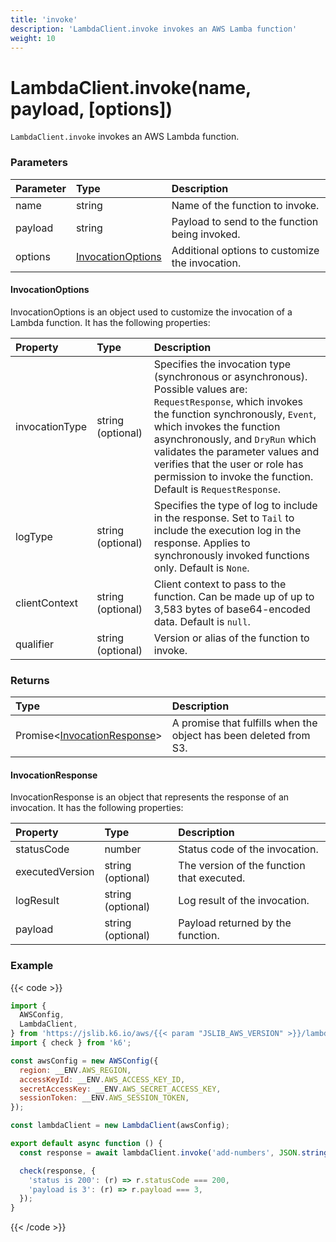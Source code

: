 ```yaml
---
title: 'invoke'
description: 'LambdaClient.invoke invokes an AWS Lamba function'
weight: 10
---
```


# LambdaClient.invoke(name, payload, [options])

`LambdaClient.invoke` invokes an AWS Lambda function.

### Parameters

| Parameter | Type                                    | Description                                     |
| :-------- | :-------------------------------------- | :---------------------------------------------- |
| name      | string                                  | Name of the function to invoke.                 |
| payload   | string                                  | Payload to send to the function being invoked.  |
| options   | [InvocationOptions](#invocationoptions) | Additional options to customize the invocation. |

#### InvocationOptions

InvocationOptions is an object used to customize the invocation of a Lambda function.
It has the following properties:

| Property       | Type              | Description                                                                                                                                                                                                                                                                                                                                                  |
| :------------- | :---------------- | :----------------------------------------------------------------------------------------------------------------------------------------------------------------------------------------------------------------------------------------------------------------------------------------------------------------------------------------------------------- |
| invocationType | string (optional) | Specifies the invocation type (synchronous or asynchronous). Possible values are: `RequestResponse`, which invokes the function synchronously, `Event`, which invokes the function asynchronously, and `DryRun` which validates the parameter values and verifies that the user or role has permission to invoke the function. Default is `RequestResponse`. |
| logType        | string (optional) | Specifies the type of log to include in the response. Set to `Tail` to include the execution log in the response. Applies to synchronously invoked functions only. Default is `None`.                                                                                                                                                                        |
| clientContext  | string (optional) | Client context to pass to the function. Can be made up of up to 3,583 bytes of base64-encoded data. Default is `null`.                                                                                                                                                                                                                                       |
| qualifier      | string (optional) | Version or alias of the function to invoke.                                                                                                                                                                                                                                                                                                                  |

### Returns

| Type                                               | Description                                                       |
| :------------------------------------------------- | :---------------------------------------------------------------- |
| Promise<[InvocationResponse](#invocationresponse)> | A promise that fulfills when the object has been deleted from S3. |

#### InvocationResponse

InvocationResponse is an object that represents the response of an invocation. It has the following properties:

| Property        | Type              | Description                                |
| :-------------- | :---------------- | :----------------------------------------- |
| statusCode      | number            | Status code of the invocation.             |
| executedVersion | string (optional) | The version of the function that executed. |
| logResult       | string (optional) | Log result of the invocation.              |
| payload         | string (optional) | Payload returned by the function.          |

### Example

{{< code >}}

```javascript
import {
  AWSConfig,
  LambdaClient,
} from 'https://jslib.k6.io/aws/{{< param "JSLIB_AWS_VERSION" >}}/lambda.js';
import { check } from 'k6';

const awsConfig = new AWSConfig({
  region: __ENV.AWS_REGION,
  accessKeyId: __ENV.AWS_ACCESS_KEY_ID,
  secretAccessKey: __ENV.AWS_SECRET_ACCESS_KEY,
  sessionToken: __ENV.AWS_SESSION_TOKEN,
});

const lambdaClient = new LambdaClient(awsConfig);

export default async function () {
  const response = await lambdaClient.invoke('add-numbers', JSON.stringify({ x: 1, y: 2 }));

  check(response, {
    'status is 200': (r) => r.statusCode === 200,
    'payload is 3': (r) => r.payload === 3,
  });
}
```

{{< /code >}}
